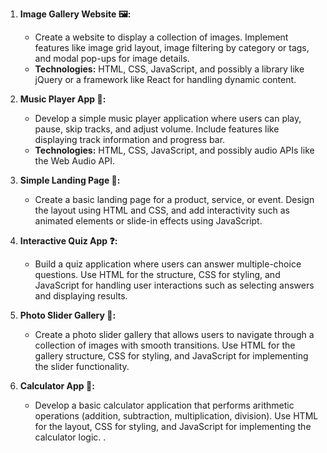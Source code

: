 1. **Image Gallery Website 🖼️:**
   - Create a website to display a collection of images. Implement features like image grid layout, image filtering by category or tags, and modal pop-ups for image details.
   - **Technologies:** HTML, CSS, JavaScript, and possibly a library like jQuery or a framework like React for handling dynamic content.

2. **Music Player App 🎵:**
   - Develop a simple music player application where users can play, pause, skip tracks, and adjust volume. Include features like displaying track information and progress bar.
   - **Technologies:** HTML, CSS, JavaScript, and possibly audio APIs like the Web Audio API.

3. **Simple Landing Page 🚀:**
   - Create a basic landing page for a product, service, or event. Design the layout using HTML and CSS, and add interactivity such as animated elements or slide-in effects using JavaScript.

4. **Interactive Quiz App ❓:**
   - Build a quiz application where users can answer multiple-choice questions. Use HTML for the structure, CSS for styling, and JavaScript for handling user interactions such as selecting answers and displaying results.

5. **Photo Slider Gallery 🌄:**
   - Create a photo slider gallery that allows users to navigate through a collection of images with smooth transitions. Use HTML for the gallery structure, CSS for styling, and JavaScript for implementing the slider functionality.

6. **Calculator App 🧮:**
   - Develop a basic calculator application that performs arithmetic operations (addition, subtraction, multiplication, division). Use HTML for the layout, CSS for styling, and JavaScript for implementing the calculator logic.
.
